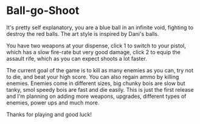 # Ball-go-Shoot

It's pretty self explanatory, you are a blue ball in an infinite void, fighting to destroy the red balls. The art style is inspired by Dani's balls.

   You have two weapons at your dispense, click 1 to switch to your pistol, which has a slow fire-rate but very good damage, click 2 to equip the assault rife, which as you can expect shoots a lot faster.   

  The current goal of the game is to kill as many enemies as you can, try not to die, and beat your high score. You can also regain ammo by killing enemies.   Enemies come in different sizes, big chunky bois are slow but tanky, smol speedy bois are fast and die easily.  This is just the first release and I'm planning on adding more weapons, upgrades, different types of enemies, power ups and much more.  
  
  Thanks for playing and good luck!
